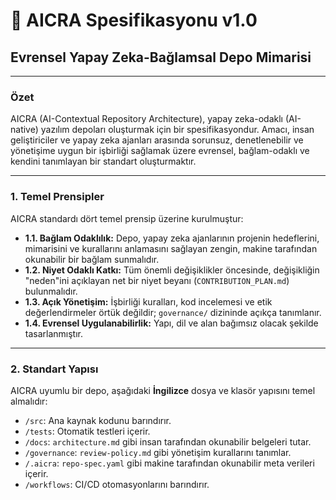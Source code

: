 # 📜 AICRA Spesifikasyonu v1.0

## Evrensel Yapay Zeka-Bağlamsal Depo Mimarisi

---

### **Özet**

AICRA (AI-Contextual Repository Architecture), yapay zeka-odaklı (AI-native) yazılım depoları oluşturmak için bir spesifikasyondur. Amacı, insan geliştiriciler ve yapay zeka ajanları arasında sorunsuz, denetlenebilir ve yönetişime uygun bir işbirliği sağlamak üzere evrensel, bağlam-odaklı ve kendini tanımlayan bir standart oluşturmaktır.

---

### **1. Temel Prensipler**

AICRA standardı dört temel prensip üzerine kurulmuştur:

*   **1.1. Bağlam Odaklılık:** Depo, yapay zeka ajanlarının projenin hedeflerini, mimarisini ve kurallarını anlamasını sağlayan zengin, makine tarafından okunabilir bir bağlam sunmalıdır.
*   **1.2. Niyet Odaklı Katkı:** Tüm önemli değişiklikler öncesinde, değişikliğin "neden"ini açıklayan net bir niyet beyanı (`CONTRIBUTION_PLAN.md`) bulunmalıdır.
*   **1.3. Açık Yönetişim:** İşbirliği kuralları, kod incelemesi ve etik değerlendirmeler örtük değildir; `governance/` dizininde açıkça tanımlanır.
*   **1.4. Evrensel Uygulanabilirlik:** Yapı, dil ve alan bağımsız olacak şekilde tasarlanmıştır.

---

### **2. Standart Yapısı**

AICRA uyumlu bir depo, aşağıdaki **İngilizce** dosya ve klasör yapısını temel almalıdır:

*   `/src`: Ana kaynak kodunu barındırır.
*   `/tests`: Otomatik testleri içerir.
*   `/docs`: `architecture.md` gibi insan tarafından okunabilir belgeleri tutar.
*   `/governance`: `review-policy.md` gibi yönetişim kurallarını tanımlar.
*   `/.aicra`: `repo-spec.yaml` gibi makine tarafından okunabilir meta verileri içerir.
*   `/workflows`: CI/CD otomasyonlarını barındırır.
